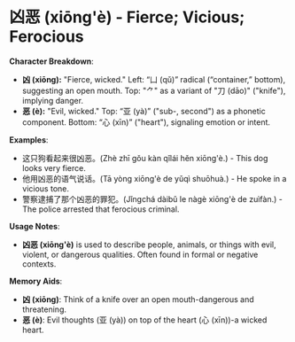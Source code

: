 # **凶恶 (xiōng'è) - Fierce; Vicious; Ferocious**

**Character Breakdown**:  
- **凶 (xiōng):** "Fierce, wicked." Left: “凵 (qǔ)” radical (“container,” bottom), suggesting an open mouth. Top: "⺈" as a variant of "刀 (dāo)" ("knife"), implying danger.  
- **恶 (è):** "Evil, wicked." Top: “亚 (yà)” ("sub-, second") as a phonetic component. Bottom: “心 (xīn)” ("heart"), signaling emotion or intent.

**Examples**:  
- 这只狗看起来很凶恶。(Zhè zhī gǒu kàn qǐlái hěn xiōng'è.) - This dog looks very fierce.  
- 他用凶恶的语气说话。(Tā yòng xiōng'è de yǔqì shuōhuà.) - He spoke in a vicious tone.  
- 警察逮捕了那个凶恶的罪犯。(Jǐngchá dàibǔ le nàgè xiōng'è de zuìfàn.) - The police arrested that ferocious criminal.

**Usage Notes**:  
- **凶恶 (xiōng'è)** is used to describe people, animals, or things with evil, violent, or dangerous qualities. Often found in formal or negative contexts.

**Memory Aids**:  
- **凶 (xiōng)**: Think of a knife over an open mouth-dangerous and threatening.  
- **恶 (è)**: Evil thoughts (亚 (yà)) on top of the heart (心 (xīn))-a wicked heart.